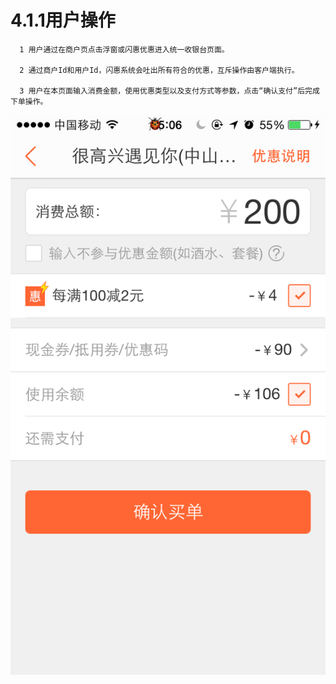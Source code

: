 # 4.1.1用户操作
      1 用户通过在商户页点击浮窗或闪惠优惠进入统一收银台页面。
      
      2 通过商户Id和用户Id，闪惠系统会吐出所有符合的优惠，互斥操作由客户端执行。
      
      3 用户在本页面输入消费金额，使用优惠类型以及支付方式等参数，点击“确认支付”后完成下单操作。
![](981B02FB-9745-4CCD-B78E-5200FC715A0F.PNG)


